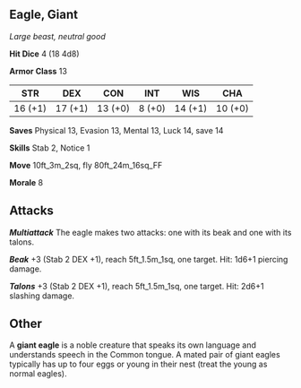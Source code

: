 ## Eagle, Giant

*Large beast, neutral good*

**Hit Dice** 4 (18 4d8)

**Armor Class** 13

| STR     | DEX     | CON     | INT     | WIS     | CHA     |
|---------|---------|---------|---------|---------|---------|
| 16 (+1) | 17 (+1) | 13 (+0) |  8 (+0) | 14 (+1) | 10 (+0) |

**Saves** Physical 13, Evasion 13, Mental 13, Luck 14, save 14

**Skills** Stab 2, Notice 1

**Move** 10ft\_3m\_2sq, fly 80ft\_24m\_16sq\_FF

**Morale** 8

## Attacks

***Multiattack*** The eagle makes two attacks: one with its beak and one with its talons.

***Beak*** +3 (Stab 2 DEX +1), reach 5ft\_1.5m\_1sq, one target. Hit: 1d6+1 piercing damage.

***Talons*** +3 (Stab 2 DEX +1), reach 5ft\_1.5m\_1sq, one target. Hit: 2d6+1 slashing damage.

## Other

A **giant eagle** is a noble creature that speaks its own language and understands speech in the Common tongue. A mated pair of giant eagles typically has up to four eggs or young in their nest (treat the young as normal eagles).


